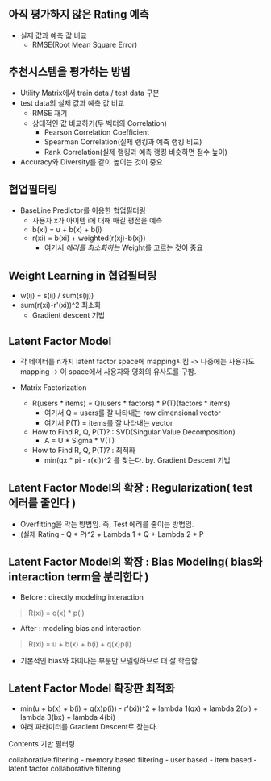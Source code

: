## 아직 평가하지 않은 Rating 예측

- 실제 값과 예측 값 비교
  - RMSE(Root Mean Square Error)
  
## 추천시스템을 평가하는 방법

- Utility Matrix에서 train data / test data 구분
- test data의 실제 값과 예측 값 비교
  - RMSE 재기
  - 상대적인 값 비교하기(두 벡터의 Correlation)
    - Pearson Correlation Coefficient
    - Spearman Correlation(실제 랭킹과 예측 랭킹 비교)
    - Rank Correlation(실제 랭킹과 예측 랭킹 비슷하면 점수 높이)
- Accuracy와 Diversity를 같이 높이는 것이 중요

## 협업필터링

- BaseLine Predictor를 이용한 협업필터링
  - 사용자 x가 아이템 i에 대해 매길 평점을 예측
  - b(xi) = u + b(x) + b(i)
  - r(xi) = b(xi) + weighted(r(xj)-b(xj))
    - 여기서 *에러를 최소화하는* Weight를 고르는 것이 중요

## Weight Learning in 협업필터링

- w(ij) = s(ij) / sum(s(ij))
- sum(r(xi)-r'(xi))^2 최소화
  - Gradient descent 기법
  
## Latent Factor Model

- 각 데이터를 n가지 latent factor space에 mapping시킴
  -> 나중에는 사용자도 mapping
  -> 이 space에서 사용자와 영화의 유사도를 구함.
  
- Matrix Factorization
  - R(users * items) = Q(users * factors) * P(T)(factors * items)
    - 여기서 Q = users를 잘 나타내는 row dimensional vector
    - 여기서 P(T) = items를 잘 나타내는 vector
  - How to Find R, Q, P(T)? : SVD(Singular Value Decomposition)
    - A = U * Sigma * V(T)
  - How to Find R, Q, P(T)? : 최적화
    - min(qx * pi - r(xi))^2 를 찾는다. by. Gradient Descent 기법
 
 ## Latent Factor Model의 확장 : Regularization( test 에러를 줄인다 )
 - Overfitting을 막는 방법임. 즉, Test 에러를 줄이는 방법임.
 - (실제 Rating - Q * P)^2 + Lambda 1 * Q + Lambda 2 * P
 
 
 ## Latent Factor Model의 확장 : Bias Modeling( bias와 interaction term을 분리한다 )
 - Before : directly modeling interaction
 > R(xi) = q(x) * p(i)
 - After : modeling bias and interaction
 > R(xi) = u + b(x) + b(i) + q(x)p(i)
  - 기본적인 bias와 차이나는 부분만 모델링하므로 더 잘 학습함.
  
 ## Latent Factor Model 확장판 최적화
 - min(u + b(x) + b(i) + q(x)p(i)) - r'(xi))^2 + lambda 1(qx) + lambda 2(pi) + lambda 3(bx) + lambda 4(bi)
 - 여러 파라미터를 Gradient Descent로 찾는다.
 
  
  Contents 기반 필터링
  
   
  collaborative filtering
    - memory based filtering
      - user based
      - item based
    - latent factor collaborative filtering
  
